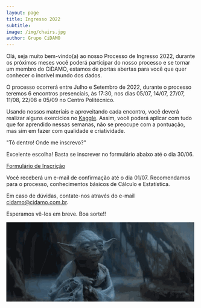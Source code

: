 ```yaml
---
layout: page
title: Ingresso 2022
subtitle:
image: /img/chairs.jpg
author: Grupo CiDAMO
---
```


Olá, seja muito bem-vindo(a) ao nosso Processo de Ingresso 2022, durante os próximos meses você poderá participar do nosso processo e se tornar um membro do CiDAMO, estamos de portas abertas para você que quer conhecer o incrível mundo dos dados.

O processo ocorrerá entre Julho e Setembro de 2022, durante o processo teremos 6 encontros presenciais, às 17:30, nos dias 05/07, 14/07, 27/07, 11/08, 22/08 e 05/09 no Centro Politécnico.

Usando nossos materiais e aproveitando cada encontro, você deverá realizar alguns exercícios no [Kaggle](https://www.kaggle.com/). Assim, você poderá aplicar com tudo que for aprendido nessas semanas, não se preocupe com a pontuação, mas sim em fazer com qualidade e criatividade.

"Tô dentro! Onde me inscrevo?" 

Excelente escolha! Basta se inscrever no formulário abaixo até o dia 30/06.

[Formulário de Inscrição](https://forms.gle/NLKnMrrbNkiGchtj6)

Você receberá um e-mail de confirmação até o dia 01/07.
Recomendamos para o processo, conhecimentos básicos de Cálculo e Estatística.

Em caso de dúvidas, contate-nos através do e-mail cidamo@cidamo.com.br.

Esperamos vê-los em breve.
Boa sorte!!



![Que a força esteja com você](/img/ingresso/star_wars_2.gif)
